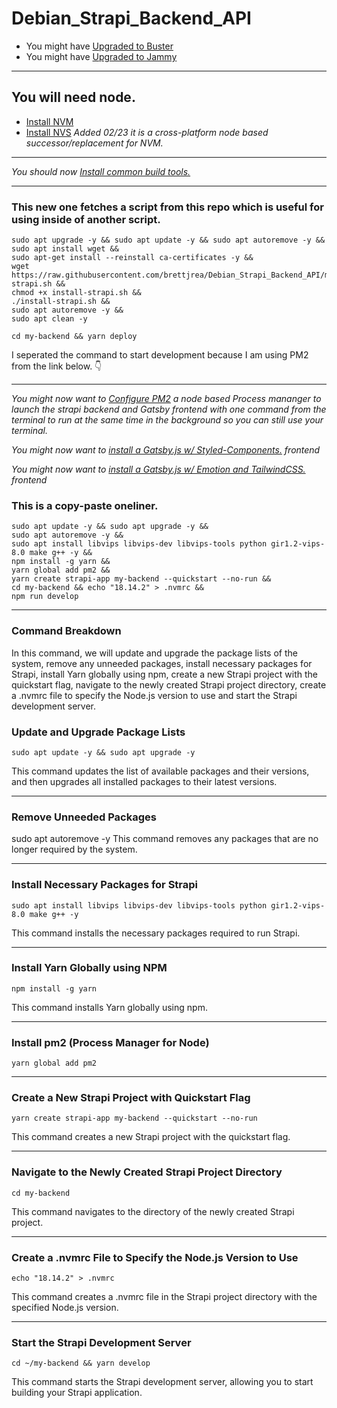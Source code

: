 # Debian_Strapi_Backend_API

* You might have [Upgraded to Buster](https://github.com/brettjrea/Debian_Bullseye_Upgrade_Script)
* You might have [Upgraded to Jammy](https://github.com/brettjrea/Ubuntu_Jammy_Upgrade_Script)

---
## You will need node.
* [Install NVM](https://github.com/brettjrea/Debian_Install_NVM)
* [Install NVS](https://github.com/brettjrea/Debian_Install_NVS)
*Added 02/23 it is a cross-platform node based successor/replacement for NVM.*
---
*You should now [Install common build tools.](https://github.com/brettjrea/Debian_Install_Common_Build_Tools)*
___
### This new one fetches a script from this repo which is useful for using inside of another script.

```
sudo apt upgrade -y && sudo apt update -y && sudo apt autoremove -y &&
sudo apt install wget &&
sudo apt-get install --reinstall ca-certificates -y &&
wget https://raw.githubusercontent.com/brettjrea/Debian_Strapi_Backend_API/main/install-strapi.sh &&
chmod +x install-strapi.sh &&
./install-strapi.sh &&
sudo apt autoremove -y &&
sudo apt clean -y
```

```
cd my-backend && yarn deploy
```
I seperated the command to start development because I am using PM2 from the link below. 👇 

---
*You might now want to [Configure PM2](https://github.com/brettjrea/Debian_Configure_PM2) a node based Process mananger to launch the strapi backend and Gatsby frontend with one command from the terminal to run at the same time in the background so you can still use your terminal.*

*You might now want to [install a Gatsby.js w/ Styled-Components.](https://github.com/brettjrea/Gatsby_Typescript_Styled_Components) frontend*

*You might now want to [install a Gatsby.js w/ Emotion and TailwindCSS.](https://github.com/brettjrea/Gatsby_Typescript_Emotion_TailwindCSS) frontend*

### This is a copy-paste oneliner. 

```
sudo apt update -y && sudo apt upgrade -y && 
sudo apt autoremove -y &&
sudo apt install libvips libvips-dev libvips-tools python gir1.2-vips-8.0 make g++ -y && 
npm install -g yarn && 
yarn global add pm2 &&
yarn create strapi-app my-backend --quickstart --no-run && 
cd my-backend && echo "18.14.2" > .nvmrc && 
npm run develop
```
---

### Command Breakdown
In this command, we will update and upgrade the package lists of the system, remove any unneeded packages, install necessary packages for Strapi, install Yarn globally using npm, create a new Strapi project with the quickstart flag, navigate to the newly created Strapi project directory, create a .nvmrc file to specify the Node.js version to use and start the Strapi development server.

### Update and Upgrade Package Lists

```
sudo apt update -y && sudo apt upgrade -y
```

This command updates the list of available packages and their versions, and then upgrades all installed packages to their latest versions.

___

### Remove Unneeded Packages

sudo apt autoremove -y
This command removes any packages that are no longer required by the system.

___

### Install Necessary Packages for Strapi

```
sudo apt install libvips libvips-dev libvips-tools python gir1.2-vips-8.0 make g++ -y
```

This command installs the necessary packages required to run Strapi.

---

### Install Yarn Globally using NPM

```
npm install -g yarn
```

This command installs Yarn globally using npm.

---

### Install pm2 (Process Manager for Node)

```
yarn global add pm2
```

---

### Create a New Strapi Project with Quickstart Flag

```
yarn create strapi-app my-backend --quickstart --no-run
```

This command creates a new Strapi project with the quickstart flag.

----

### Navigate to the Newly Created Strapi Project Directory

```
cd my-backend
```

This command navigates to the directory of the newly created Strapi project.

---

### Create a .nvmrc File to Specify the Node.js Version to Use

```
echo "18.14.2" > .nvmrc
```

This command creates a .nvmrc file in the Strapi project directory with the specified Node.js version.

---

### Start the Strapi Development Server

```
cd ~/my-backend && yarn develop
```

This command starts the Strapi development server, allowing you to start building your Strapi application.
